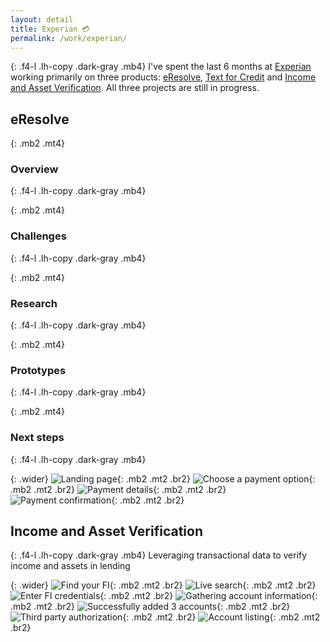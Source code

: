 ```yaml
---
layout: detail
title: Experian 💳
permalink: /work/experian/
---
```


{: .f4-l .lh-copy .dark-gray .mb4}
I've spent the last 6 months at [Experian](http://experian.com) working primarily on three products: [eResolve](https://www.experian.com/consumer-information/virtual-debt-resolution-negotiation-eResolve.html), [Text for Credit](http://www.experian.com/blogs/news/2017/07/11/text-credit-modernizes-lending-industry-allowing-consumers-obtain-real-time-credit-via-text/) and [Income and Asset Verification](http://www.experian.com/consumer-information/account-aggregation-solutions.html).  All three projects are still in progress.

## eResolve

{: .mb2 .mt4}
### Overview

{: .f4-l .lh-copy .dark-gray .mb4}


{: .mb2 .mt4}
### Challenges

{: .f4-l .lh-copy .dark-gray .mb4}


{: .mb2 .mt4}
### Research

{: .f4-l .lh-copy .dark-gray .mb4}


{: .mb2 .mt4}
### Prototypes

{: .f4-l .lh-copy .dark-gray .mb4}

{: .mb2 .mt4}
### Next steps

{: .f4-l .lh-copy .dark-gray .mb4}


{: .wider}
![Landing page](/assets/img/experian/eresolve-01.jpg "Landing page"){: .mb2 .mt2 .br2}
![Choose a payment option](/assets/img/experian/eresolve-02.jpg "Choose a payment option"){: .mb2 .mt2 .br2}
![Payment details](/assets/img/experian/eresolve-03.jpg "Payment details"){: .mb2 .mt2 .br2}
![Payment confirmation](/assets/img/experian/eresolve-04.jpg "Payment confirmation"){: .mb2 .mt2 .br2}


## Income and Asset Verification

{: .f4-l .lh-copy .dark-gray .mb4}
Leveraging transactional data to verify income and assets in lending

{: .wider}
![Find your FI](/assets/img/experian/verification-01.jpg "Find your FI"){: .mb2 .mt2 .br2}
![Live search](/assets/img/experian/verification-02.jpg "Live search"){: .mb2 .mt2 .br2}
![Enter FI credentials](/assets/img/experian/verification-03.jpg "Enter FI credentials"){: .mb2 .mt2 .br2}
![Gathering account information](/assets/img/experian/verification-04.jpg "Gathering account information"){: .mb2 .mt2 .br2}
![Successfully added 3 accounts](/assets/img/experian/verification-05.jpg "Successfully added 3 accounts"){: .mb2 .mt2 .br2}
![Third party authorization](/assets/img/experian/verification-06.jpg "Third party authorization"){: .mb2 .mt2 .br2}
![Account listing](/assets/img/experian/verification-07.jpg "Account listing"){: .mb2 .mt2 .br2}
